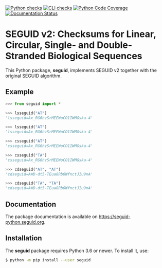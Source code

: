 [![Python checks](https://github.com/seguid/seguid-python/actions/workflows/check-python.yml/badge.svg)](https://github.com/seguid/seguid-python/actions/workflows/check-python.yml)
[![CLI checks](https://github.com/seguid/seguid-python/actions/workflows/check-cli.yml/badge.svg)](https://github.com/seguid/seguid-python/actions/workflows/check-cli.yml)
[![Python Code Coverage](https://codecov.io/gh/seguid/seguid-python/graph/badge.svg)](https://codecov.io/gh/seguid/seguid-python)
[![Documentation Status](https://github.com/seguid/seguid-python/actions/workflows/publish-docs.yml/badge.svg)](https://github.com/seguid/seguid-python/actions/workflows/publish-docs.yml)


# SEGUID v2: Checksums for Linear, Circular, Single- and Double-Stranded Biological Sequences

This Python package, **seguid**, implements SEGUID v2 together with
the original SEGUID algorithm.


## Example

```python
>>> from seguid import *

>>> lsseguid("AT")
'lsseguid=Ax_RG6hzSrMEEWoCO1IWMGska-4'

>>> lsseguid("AT")
'lsseguid=Ax_RG6hzSrMEEWoCO1IWMGska-4'

>>> csseguid("AT")
'csseguid=Ax_RG6hzSrMEEWoCO1IWMGska-4'

>>> csseguid("TA")
'csseguid=Ax_RG6hzSrMEEWoCO1IWMGska-4'

>>> cdseguid("AT", "AT")
'cdseguid=AWD-dt5-TEua8RbOWfnctJIu9nA'

>>> cdseguid("TA", "TA")
'cdseguid=AWD-dt5-TEua8RbOWfnctJIu9nA'
```


## Documentation

The package documentation is available on <https://seguid-python.seguid.org>.


## Installation

The **seguid** package requires Python 3.6 or newer. To install it, use:

```sh
$ python -m pip install --user seguid
```


[Read the Docs]: https://seguid.readthedocs.io/en/latest/
